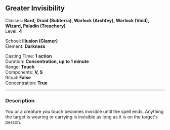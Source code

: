 ## Greater Invisibility

Classes: **Bard, Druid (Subterra), Warlock (Archfey), Warlock (Void), Wizard, Paladin (Treachery)**  
Level: **4**  

School: **Illusion (Glamer)**  
Element: **Darkness**  

Casting Time: **1 action**  
Duration: **Concentration, up to 1 minute**  
Range: **Touch**  
Components: **V, S**  
Ritual: **False**  
Concentration: **True**  

------

### Description

You or a creature you touch becomes invisible until the spell ends. Anything the target is wearing or carrying is invisible as long as it is on the target's person.